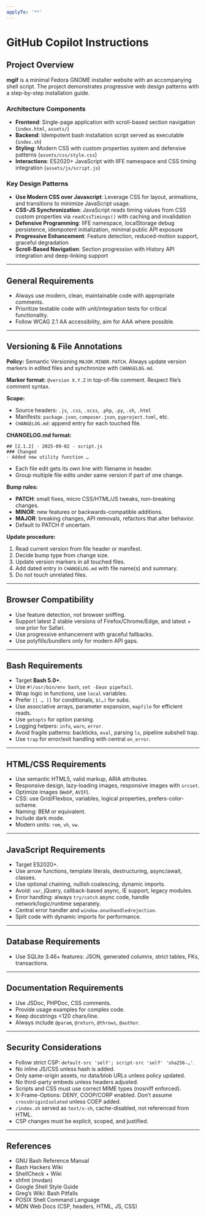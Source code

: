 ```yaml
---
applyTo: '**'
---
```

# GitHub Copilot Instructions

## Project Overview

**mgif** is a minimal Fedora GNOME installer website with an accompanying shell script. The project demonstrates progressive web design patterns with a step-by-step installation guide.

### Architecture Components

* **Frontend**: Single-page application with scroll-based section navigation (`index.html`, `assets/`)
* **Backend**: Idempotent bash installation script served as executable (`index.sh`)
* **Styling**: Modern CSS with custom properties system and defensive patterns (`assets/css/style.css`)
* **Interactions**: ES2020+ JavaScript with IIFE namespace and CSS timing integration (`assets/js/script.js`)

### Key Design Patterns

* **Use Modern CSS over Javascript**: Leverage CSS for layout, animations, and transitions to minimize JavaScript usage.
* **CSS-JS Synchronization**: JavaScript reads timing values from CSS custom properties via `readCssTimings()` with caching and invalidation
* **Defensive Programming**: IIFE namespace, localStorage debug persistence, idempotent initialization, minimal public API exposure
* **Progressive Enhancement**: Feature detection, reduced-motion support, graceful degradation
* **Scroll-Based Navigation**: Section progression with History API integration and deep-linking support

---

## General Requirements

* Always use modern, clean, maintainable code with appropriate comments.
* Prioritize testable code with unit/integration tests for critical functionality.
* Follow WCAG 2.1 AA accessibility, aim for AAA where possible.

---

## Versioning & File Annotations

**Policy:** Semantic Versioning `MAJOR.MINOR.PATCH`. Always update version markers in edited files and synchronize with `CHANGELOG.md`.

**Marker format:** `@version X.Y.Z` in top-of-file comment. Respect file’s comment syntax.

**Scope:**

* Source headers: `.js`, `.css`, `.scss`, `.php`, `.py`, `.sh`, `.html`
* Manifests: `package.json`, `composer.json`, `pyproject.toml`, etc.
* `CHANGELOG.md`: append entry for each touched file.

**CHANGELOG.md format:**

```
## [2.1.2] - 2025-09-02 - script.js
### Changed
- Added new utility function …
```

* Each file edit gets its own line with filename in header.
* Group multiple file edits under same version if part of one change.

**Bump rules:**

* **PATCH**: small fixes, micro CSS/HTML/JS tweaks, non-breaking changes.
* **MINOR**: new features or backwards-compatible additions.
* **MAJOR**: breaking changes, API removals, refactors that alter behavior.
* Default to PATCH if uncertain.

**Update procedure:**

1. Read current version from file header or manifest.
2. Decide bump type from change size.
3. Update version markers in all touched files.
4. Add dated entry in `CHANGELOG.md` with file name(s) and summary.
5. Do not touch unrelated files.

---

## Browser Compatibility

* Use feature detection, not browser sniffing.
* Support latest 2 stable versions of Firefox/Chrome/Edge, and latest + one prior for Safari.
* Use progressive enhancement with graceful fallbacks.
* Use polyfills/bundlers only for modern API gaps.

---

## Bash Requirements

* Target **Bash 5.0+**.
* Use `#!/usr/bin/env bash`, `set -Eeuo pipefail`.
* Wrap logic in functions, use `local` variables.
* Prefer `[[ … ]]` for conditionals, `$(…)` for subs.
* Use associative arrays, parameter expansion, `mapfile` for efficient reads.
* Use `getopts` for option parsing.
* Logging helpers: `info`, `warn`, `error`.
* Avoid fragile patterns: backticks, `eval`, parsing `ls`, pipeline subshell trap.
* Use `trap` for error/exit handling with central `on_error`.

---

## HTML/CSS Requirements

* Use semantic HTML5, valid markup, ARIA attributes.
* Responsive design, lazy-loading images, responsive images with `srcset`.
* Optimize images (`WebP`, `AVIF`).
* CSS: use Grid/Flexbox, variables, logical properties, prefers-color-scheme.
* Naming: BEM or equivalent.
* Include dark mode.
* Modern units: `rem`, `vh`, `vw`.

---

## JavaScript Requirements

* Target ES2020+.
* Use arrow functions, template literals, destructuring, async/await, classes.
* Use optional chaining, nullish coalescing, dynamic imports.
* Avoid: `var`, jQuery, callback-based async, IE support, legacy modules.
* Error handling: always `try/catch` async code, handle network/logic/runtime separately.
* Central error handler and `window.onunhandledrejection`.
* Split code with dynamic imports for performance.

---

## Database Requirements

* Use SQLite 3.46+ features: JSON, generated columns, strict tables, FKs, transactions.

---

## Documentation Requirements

* Use JSDoc, PHPDoc, CSS comments.
* Provide usage examples for complex code.
* Keep docstrings <120 chars/line.
* Always include `@param`, `@return`, `@throws`, `@author`.

---

## Security Considerations

* Follow strict CSP: `default-src 'self'; script-src 'self' 'sha256-…'`.
* No inline JS/CSS unless hash is added.
* Only same-origin assets, no data/blob URLs unless policy updated.
* No third-party embeds unless headers adjusted.
* Scripts and CSS must use correct MIME types (nosniff enforced).
* X-Frame-Options: DENY, COOP/CORP enabled. Don’t assume `crossOriginIsolated` unless COEP added.
* `/index.sh` served as `text/x-sh`, cache-disabled, not referenced from HTML.
* CSP changes must be explicit, scoped, and justified.

---

## References

* GNU Bash Reference Manual
* Bash Hackers Wiki
* ShellCheck + Wiki
* shfmt (mvdan)
* Google Shell Style Guide
* Greg’s Wiki: Bash Pitfalls
* POSIX Shell Command Language
* MDN Web Docs (CSP, headers, HTML, JS, CSS)
